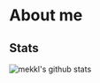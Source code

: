 # About me

## Stats
![mekkl's github stats](https://github-readme-stats.vercel.app/api?username=mekkl&show_icons=true&theme=dracula)
